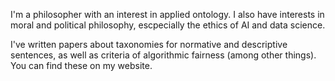 I'm a philosopher with an interest in applied ontology. I also have interests in moral and political philosophy, escpecially the ethics of AI and data science. 

I've written papers about taxonomies for normative and descriptive sentences, as well as criteria of algorithmic fairness (among other things). You can find these on my website. 
